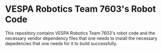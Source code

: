 # VESPA Robotics Team 7603's Robot Code
This repository contains VESPA Robotics Team 7603's robot code and the necessary vendor dependency files that one needs to install the necessary depedencies that one needs for it to build successfully.
